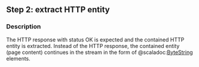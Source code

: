 ## Step 2: extract HTTP entity

### Description

The HTTP response with status OK is expected and the contained HTTP entity is extracted. Instead of the HTTP response, the contained entity (page content) continues in the stream in the form of @scaladoc:[ByteString](org.apache.pekko.util.ByteString) elements.
